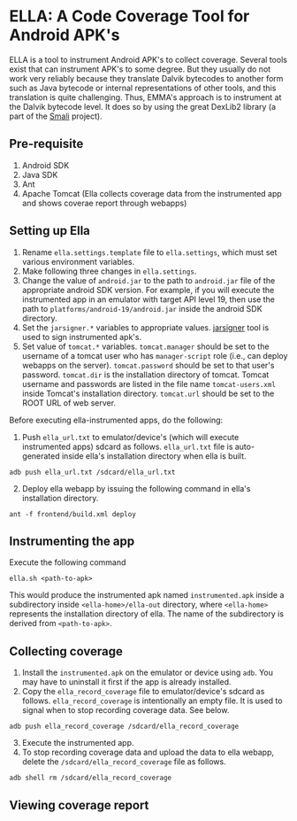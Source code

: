 ELLA: A Code Coverage Tool for Android APK's 
====

ELLA is a tool to instrument Android APK's to collect
coverage. Several tools exist that can instrument APK's to some
degree. But they usually do not work very reliably because they
translate Dalvik bytecodes to another form such as Java bytecode or
internal representations of other tools, and this translation is quite
challenging.  Thus, EMMA's approach is to instrument at the Dalvik
bytecode level. It does so by using the great DexLib2 library (a part
of the [Smali](https://github.com/JesusFreke/smali) project).

## Pre-requisite
1. Android SDK
2. Java SDK
3. Ant
4. Apache Tomcat (Ella collects coverage data from the instrumented app and shows coverae report
through webapps)

## Setting up Ella
1. Rename `ella.settings.template` file to `ella.settings`, which must set various environment variables.
2. Make following three changes in `ella.settings`. 
  1. Change the value of `android.jar` to the path to `android.jar` file of the appropriate
android SDK version. For example, if you will execute the instrumented app in an emulator
with target API level 19, then use the path to `platforms/android-19/android.jar` inside the android SDK directory.
  2. Set the `jarsigner.*` variables to appropriate values. [jarsigner](http://docs.oracle.com/javase/6/docs/technotes/tools/windows/jarsigner.html) tool is used to sign instrumented apk's.
  3. Set value of `tomcat.*` variables. `tomcat.manager` should be set to the username of a tomcat user who has `manager-script` role (i.e., can deploy webapps on the server). `tomcat.password` should be set to that user's password. `tomcat.dir` is the installation directory of tomcat. Tomcat username and passwords are listed in the file name `tomcat-users.xml` inside Tomcat's installation directory. `tomcat.url` should be set to the ROOT URL of web server.

Before executing ella-instrumented apps, do the following:
1. Push `ella_url.txt` to emulator/device's (which will execute instrumented apps) sdcard as follows. `ella_url.txt` file is auto-generated inside ella's installation directory when ella is built.
```
adb push ella_url.txt /sdcard/ella_url.txt
```
2. Deploy ella webapp by issuing the following command in ella's installation directory.
```
ant -f frontend/build.xml deploy
```

## Instrumenting the app
Execute the following command
```
ella.sh <path-to-apk>
```

This would produce the instrumented apk named `instrumented.apk` inside a subdirectory inside `<ella-home>/ella-out` directory, where `<ella-home>` represents the installation directory of ella. The name of the subdirectory is derived from `<path-to-apk>`.

## Collecting coverage
1. Install the `instrumented.apk` on the emulator or device using `adb`. You may have to uninstall it first if the app is already installed.
2. Copy the `ella_record_coverage` file to emulator/device's sdcard as follows. `ella_record_coverage` is intentionally an empty file. It is used to signal when to stop recording coverage data. See below.
```
adb push ella_record_coverage /sdcard/ella_record_coverage
```
3. Execute the instrumented app. 
4. To stop recording coverage data and upload the data to ella webapp, delete the `/sdcard/ella_record_coverage` file as follows.
```
adb shell rm /sdcard/ella_record_coverage
```

## Viewing coverage report